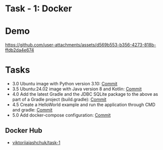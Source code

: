 
# Task - 1: Docker

# Demo

https://github.com/user-attachments/assets/d569b553-b356-4273-818b-ffdb2da4e674

# Tasks

- 3.0 Ubuntu image with Python version 3.10: [Commit](https://github.com/viashchuk/ebiznes/commit/eaa63579586282492c17851f7dec0a50ab276f8c)
- 3.5 Ubuntu:24.02 image with Java version 8 and Kotlin: [Commit](https://github.com/viashchuk/ebiznes/commit/a1f18ab7ce078cda9ba111280ebe052b39a31627)
- 4.0 Add the latest Gradle and the JDBC SQLite package to the above as part of a Gradle project (build.gradle): [Commit](https://github.com/viashchuk/ebiznes/commit/52007ef0e944fa67d79554532bb09f98f5c71937)
- 4.5 Create a HelloWorld example and run the application through CMD and gradle: [Commit](https://github.com/viashchuk/ebiznes/commit/0d4d1df8b7adf10a45f53a244d0ca40c38edb49a)
- 5.0 Add docker-compose configuration: [Commit](https://github.com/viashchuk/ebiznes/commit/74df0d9cae099d0e2a90a8b12f2dcd28271e8f9a)

## Docker Hub

- [viktoriiaiashchuk/task-1](https://hub.docker.com/r/viktoriiaiashchuk/task-1)